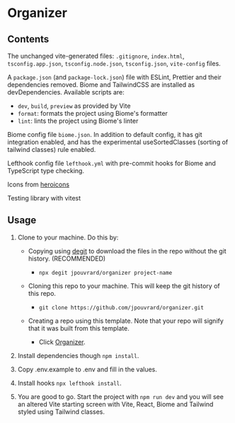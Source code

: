 # Organizer

## Contents

The unchanged vite-generated files: `.gitignore`, `index.html`, `tsconfig.app.json`, `tsconfig.node.json`, `tsconfig.json`, `vite-config` files.

A `package.json` (and `package-lock.json`) file with ESLint, Prettier and their dependencies removed. Biome and TailwindCSS are installed as devDependencies. Available scripts are:

- `dev`, `build`, `preview` as provided by Vite
- `format`: formats the project using Biome's formatter
- `lint`: lints the project using Biome's linter

Biome config file `biome.json`. In addition to default config, it has git integration enabled, and has the experimental useSortedClasses (sorting of tailwind classes) rule enabled.

Lefthook config file `lefthook.yml` with pre-commit hooks for Biome and TypeScript type checking.

Icons from [heroicons](https://heroicons.com/)

Testing library with vitest

## Usage

1. Clone to your machine. Do this by:

   - Copying using [degit](https://github.com/Rich-Harris/degit) to download the files in the repo without the git history. (RECOMMENDED)

     - `npx degit jpouvrard/organizer project-name`

   - Cloning this repo to your machine. This will keep the git history of this repo.

     - `git clone https://github.com/jpouvrard/organizer.git`

   - Creating a repo using this template. Note that your repo will signify that it was built from this template.
     - Click [Organizer](https://github.com/jpouvrard/organizer/generate).

2. Install dependencies though `npm install`.

3. Copy .env.example to .env and fill in the values.

4. Install hooks `npx lefthook install`.

5. You are good to go. Start the project with `npm run dev` and you will see an altered Vite starting screen with Vite, React, Biome and Tailwind styled using Tailwind classes.
